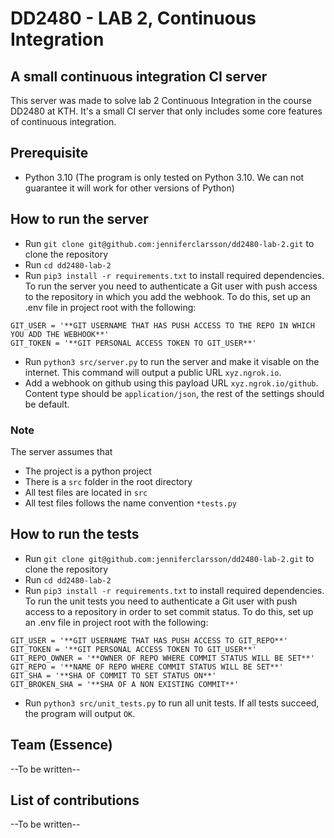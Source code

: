 # DD2480 - LAB 2, Continuous Integration

## A small continuous integration CI server
This server was made to solve lab 2 Continuous Integration in the course DD2480 at KTH. It's a small CI server that only includes some core features of continuous integration.

## Prerequisite
* Python 3.10
(The program is only tested on Python 3.10. We can not guarantee it will work for other versions of Python) 

## How to run the server
* Run `git clone git@github.com:jenniferclarsson/dd2480-lab-2.git` to clone the repository
* Run `cd dd2480-lab-2`
* Run `pip3 install -r requirements.txt` to install required dependencies.
To run the server you need to authenticate a Git user with push access to the repository in which you add the webhook. To do this, set up an .env file in project root with the following:
```
GIT_USER = '**GIT USERNAME THAT HAS PUSH ACCESS TO THE REPO IN WHICH YOU ADD THE WEBHOOK**'
GIT_TOKEN = '**GIT PERSONAL ACCESS TOKEN TO GIT_USER**'
```
* Run `python3 src/server.py` to run the server and make it visable on the internet. This command will output a public URL `xyz.ngrok.io`.
* Add a webhook on github using this payload URL `xyz.ngrok.io/github`. Content type should be `application/json`, the rest of the settings should be default.

### Note
The server assumes that 
* The project is a python project
* There is a `src` folder in the root directory 
* All test files are located in `src`
* All test files follows the name convention `*tests.py`

## How to run the tests
* Run `git clone git@github.com:jenniferclarsson/dd2480-lab-2.git` to clone the repository
* Run `cd dd2480-lab-2`
* Run `pip3 install -r requirements.txt` to install required dependencies.
To run the unit tests you need to authenticate a Git user with push access to a repository in order to set commit status.  To do this, set up an .env file in project root with the following:
```
GIT_USER = '**GIT USERNAME THAT HAS PUSH ACCESS TO GIT_REPO**'
GIT_TOKEN = '**GIT PERSONAL ACCESS TOKEN TO GIT_USER**'
GIT_REPO_OWNER = '**OWNER OF REPO WHERE COMMIT STATUS WILL BE SET**'
GIT_REPO = '**NAME OF REPO WHERE COMMIT STATUS WILL BE SET**'
GIT_SHA = '**SHA OF COMMIT TO SET STATUS ON**'
GIT_BROKEN_SHA = '**SHA OF A NON EXISTING COMMIT**'
```
* Run `python3 src/unit_tests.py` to run all unit tests. If all tests succeed, the program will output `OK`.

## Team (Essence)
--To be written--

## List of contributions
--To be written--